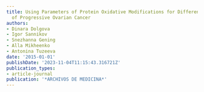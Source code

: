 ```yaml
---
title: Using Parameters of Protein Oxidative Modifications for Differential Diagnosis
  of Progressive Ovarian Cancer
authors:
- Dinara Dolgova
- Igor Sannikov
- Snezhanna Gening
- Alla Mikheenko
- Antonina Tuzeeva
date: '2015-01-01'
publishDate: '2023-11-04T11:15:43.316721Z'
publication_types:
- article-journal
publication: '*ARCHIVOS DE MEDICINA*'
---
```

